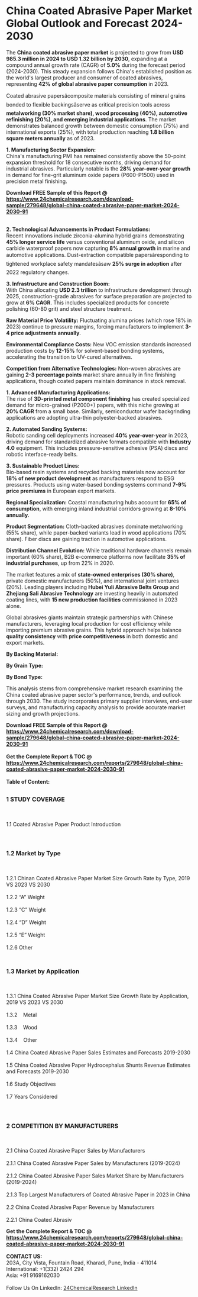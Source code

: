 <h1>China Coated Abrasive Paper Market Global Outlook and Forecast 2024-2030</h1><p>The <strong>China coated abrasive paper market</strong> is projected to grow from <strong>USD 985.3 million in 2024 to USD 1.32 billion by 2030</strong>, expanding at a compound annual growth rate (CAGR) of <strong>5.0%</strong> during the forecast period (2024-2030). This steady expansion follows China's established position as the world's largest producer and consumer of coated abrasives, representing <strong>42% of global abrasive paper consumption</strong> in 2023.</p><p>Coated abrasive papersâcomposite materials consisting of mineral grains bonded to flexible backingsâserve as critical precision tools across <strong>metalworking (30% market share), wood processing (40%), automotive refinishing (20%), and emerging industrial applications</strong>. The market demonstrates balanced growth between domestic consumption (75%) and international exports (25%), with total production reaching <strong>1.8 billion square meters annually</strong> as of 2023.</p><p><strong>1. Manufacturing Sector Expansion:</strong><br>
China's manufacturing PMI has remained consistently above the 50-point expansion threshold for 18 consecutive months, driving demand for industrial abrasives. Particularly notable is the <strong>28% year-over-year growth</strong> in demand for fine-grit aluminum oxide papers (P600-P1500) used in precision metal finishing.</p><div><b>Download FREE Sample of this Report @ 
            <a href="https://www.24chemicalresearch.com/download-sample/279648/global-china-coated-abrasive-paper-market-2024-2030-91">
            https://www.24chemicalresearch.com/download-sample/279648/global-china-coated-abrasive-paper-market-2024-2030-91</a></b></div><br><p><strong>2. Technological Advancements in Product Formulations:</strong><br>
Recent innovations include zirconia-alumina hybrid grains demonstrating <strong>45% longer service life</strong> versus conventional aluminum oxide, and silicon carbide waterproof papers now capturing <strong>8% annual growth</strong> in marine and automotive applications. Dust-extraction compatible papersâresponding to tightened workplace safety mandatesâsaw <strong>25% surge in adoption</strong> after 2022 regulatory changes.</p><p><strong>3. Infrastructure and Construction Boom:</strong><br>
With China allocating <strong>USD 2.3 trillion</strong> to infrastructure development through 2025, construction-grade abrasives for surface preparation are projected to grow at <strong>6% CAGR</strong>. This includes specialized products for concrete polishing (60-80 grit) and steel structure treatment.</p><p><strong>Raw Material Price Volatility:</strong> Fluctuating alumina prices (which rose 18% in 2023) continue to pressure margins, forcing manufacturers to implement <strong>3-4 price adjustments annually</strong>.</p><p><strong>Environmental Compliance Costs:</strong> New VOC emission standards increased production costs by <strong>12-15%</strong> for solvent-based bonding systems, accelerating the transition to UV-cured alternatives.</p><p><strong>Competition from Alternative Technologies:</strong> Non-woven abrasives are gaining <strong>2-3 percentage points</strong> market share annually in fine finishing applications, though coated papers maintain dominance in stock removal.</p><p><strong>1. Advanced Manufacturing Applications:</strong><br>
The rise of <strong>3D-printed metal component finishing</strong> has created specialized demand for micro-grained (P2000+) papers, with this niche growing at <strong>20% CAGR</strong> from a small base. Similarly, semiconductor wafer backgrinding applications are adopting ultra-thin polyester-backed abrasives.</p><p><strong>2. Automated Sanding Systems:</strong><br>
Robotic sanding cell deployments increased <strong>40% year-over-year</strong> in 2023, driving demand for standardized abrasive formats compatible with <strong>Industry 4.0</strong> equipment. This includes pressure-sensitive adhesive (PSA) discs and robotic interface-ready belts.</p><p><strong>3. Sustainable Product Lines:</strong><br>
Bio-based resin systems and recycled backing materials now account for <strong>18% of new product development</strong> as manufacturers respond to ESG pressures. Products using water-based bonding systems command <strong>7-9% price premiums</strong> in European export markets.</p><p><strong>Regional Specialization:</strong> Coastal manufacturing hubs account for <strong>65% of consumption</strong>, with emerging inland industrial corridors growing at <strong>8-10% annually</strong>.</p><p><strong>Product Segmentation:</strong> Cloth-backed abrasives dominate metalworking (55% share), while paper-backed variants lead in wood applications (70% share). Fiber discs are gaining traction in automotive applications.</p><p><strong>Distribution Channel Evolution:</strong> While traditional hardware channels remain important (60% share), B2B e-commerce platforms now facilitate <strong>35% of industrial purchases</strong>, up from 22% in 2020.</p><p>The market features a mix of <strong>state-owned enterprises (30% share)</strong>, private domestic manufacturers (50%), and international joint ventures (20%). Leading players including <strong>Hubei Yuli Abrasive Belts Group</strong> and <strong>Zhejiang Sali Abrasive Technology</strong> are investing heavily in automated coating lines, with <strong>15 new production facilities</strong> commissioned in 2023 alone.</p><p>Global abrasives giants maintain strategic partnerships with Chinese manufacturers, leveraging local production for cost efficiency while importing premium abrasive grains. This hybrid approach helps balance <strong>quality consistency</strong> with <strong>price competitiveness</strong> in both domestic and export markets.</p><p><strong>By Backing Material:</strong></p><p><strong>By Grain Type:</strong></p><p><strong>By Bond Type:</strong></p><p>This analysis stems from comprehensive market research examining the China coated abrasive paper sector's performance, trends, and outlook through 2030. The study incorporates primary supplier interviews, end-user surveys, and manufacturing capacity analysis to provide accurate market sizing and growth projections.</p><div><b>Download FREE Sample of this Report @ 
            <a href="https://www.24chemicalresearch.com/download-sample/279648/global-china-coated-abrasive-paper-market-2024-2030-91">
            https://www.24chemicalresearch.com/download-sample/279648/global-china-coated-abrasive-paper-market-2024-2030-91</a></b></div><br><div><b>Get the Complete Report & TOC @ 
            <a href="https://www.24chemicalresearch.com/reports/279648/global-china-coated-abrasive-paper-market-2024-2030-91">
            https://www.24chemicalresearch.com/reports/279648/global-china-coated-abrasive-paper-market-2024-2030-91</a></b></div><br>
            <b>Table of Content:</b><p><h2><span style="font-size:16px"><strong>1 STUDY COVERAGE</strong></span></h2><br />
<p>1.1 Coated Abrasive Paper Product Introduction</p><br />
<h2><span style="font-size:16px"><strong>1.2 Market by Type</strong></span></h2><br />
<p>1.2.1 Chinan Coated Abrasive Paper Market Size Growth Rate by Type, 2019 VS 2023 VS 2030<br /><br />
1.2.2 &#147;A&#148; Weight&nbsp;&nbsp; &nbsp;<br /><br />
1.2.3 &#147;C&#148; Weight<br /><br />
1.2.4 &#147;D&#148; Weight<br /><br />
1.2.5 &#147;E&#148; Weight<br /><br />
1.2.6 Other<br /><br />
<h2><span style="font-size:16px"><strong>1.3 Market by Application</strong></span></h2><br />
<p>1.3.1 China Coated Abrasive Paper Market Size Growth Rate by Application, 2019 VS 2023 VS 2030<br /><br />
1.3.2&nbsp;&nbsp; &nbsp;Metal<br /><br />
1.3.3&nbsp;&nbsp; &nbsp;Wood<br /><br />
1.3.4&nbsp;&nbsp; &nbsp;Other<br /><br />
1.4 China Coated Abrasive Paper Sales Estimates and Forecasts 2019-2030<br /><br />
1.5 China Coated Abrasive Paper Hydrocephalus Shunts Revenue Estimates and Forecasts 2019-2030<br /><br />
1.6 Study Objectives<br /><br />
1.7 Years Considered</p><br />
<h2><span style="font-size:16px"><strong>2 COMPETITION BY MANUFACTURERS</strong></span></h2><br />
<p>2.1 China Coated Abrasive Paper Sales by Manufacturers<br /><br />
2.1.1 China Coated Abrasive Paper Sales by Manufacturers (2019-2024)<br /><br />
2.1.2 China Coated Abrasive Paper Sales Market Share by Manufacturers (2019-2024)<br /><br />
2.1.3 Top Largest Manufacturers of Coated Abrasive Paper in 2023 in China<br /><br />
2.2 China Coated Abrasive Paper Revenue by Manufacturers<br /><br />
2.2.1 China Coated Abrasiv</p><div><b>Get the Complete Report & TOC @ 
            <a href="https://www.24chemicalresearch.com/reports/279648/global-china-coated-abrasive-paper-market-2024-2030-91">
            https://www.24chemicalresearch.com/reports/279648/global-china-coated-abrasive-paper-market-2024-2030-91</a></b></div><br><b>CONTACT US:</b><br>
            203A, City Vista, Fountain Road, Kharadi, Pune, India - 411014<br>
            International: +1(332) 2424 294<br>
            Asia: +91 9169162030 <br><br>
            Follow Us On LinkedIn: <a href="https://www.linkedin.com/company/24chemicalresearch/">24ChemicalResearch LinkedIn</a>